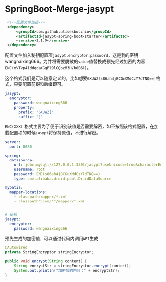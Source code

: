 # SpringBoot-Merge-jasypt

```xml
 <!--配置文件加密-->
 <dependency>
     <groupId>com.github.ulisesbocchio</groupId>
     <artifactId>jasypt-spring-boot-starter</artifactId>
     <version>2.1.0</version>
 </dependency>
```

配置文件加入秘钥配置项`jasypt.encryptor.password`，这是我的密钥wangnaixing666。为并将需要脱敏的`value`值替换成预先经过加密的内容`ENC(mVTvp4IddqdaYGqPl9lCQbzM3H/b0B6l)`。

这个格式我们是可以随意定义的，比如想要`GXUWZ[s86ah4jBCGuXMdCzY7dTNQ==]`格式，只要配置前缀和后缀即可。

```yaml
jasypt:
  encryptor:
    password: wangnaixing666
    property:
      prefix: "GXUWZ["
      suffix: "]"
```

`ENC(XXX）`格式主要为了便于识别该值是否需要解密，如不按照该格式配置，在加载配置项的时候`jasypt`将保持原值，不进行解密。

```yaml
server:
  port: 8080

spring:
  datasource:
    url: jdbc:mysql://127.0.0.1:3306/jasypt?useUnicode=true&characterEncoding=utf-8&serverTimezone=Asia/Shanghai&useSSL=true
    username: root
    password: ENC(s86ah4jBCGuXMdCzY7dTNQ==)
    type: com.alibaba.druid.pool.DruidDataSource

mybatis:
  mapper-locations:
    - classpath:mapper/*.xml
    - classpath*:com/**/mapper/*.xml


# 秘钥
jasypt:
  encryptor:
    password: wangnaixing666
```

预先生成的加密值，可以通过代码内调用`API`生成

```java
@Autowired
private StringEncryptor stringEncryptor;

public void encrypt(String content) {
    String encryptStr = stringEncryptor.encrypt(content);
    System.out.println("加密后的内容：" + encryptStr);
}
```

